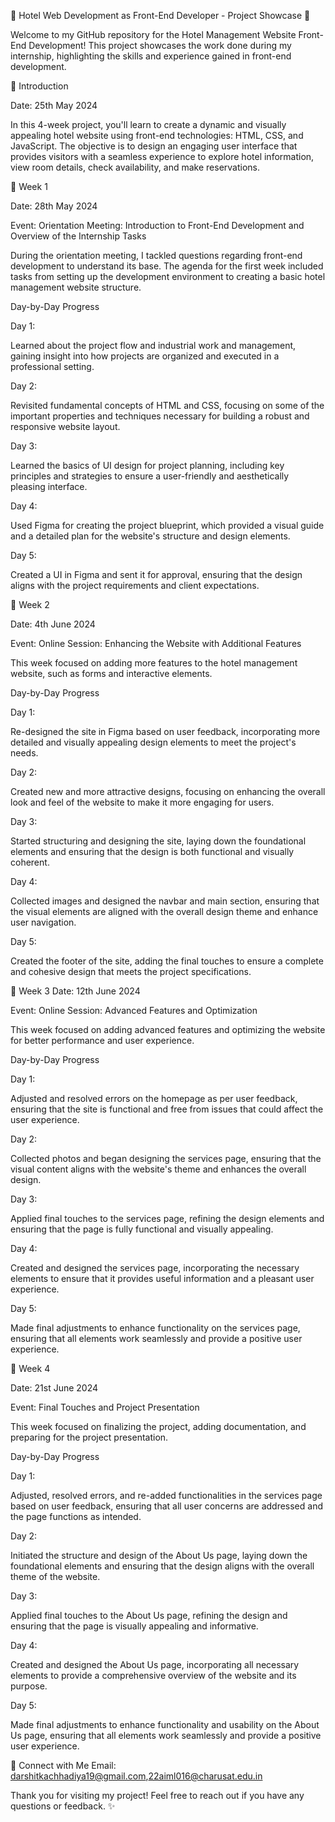 🌟 Hotel Web Development as Front-End Developer - Project Showcase 🌟

Welcome to my GitHub repository for the Hotel Management Website Front-End Development! This project showcases the work done during my internship, highlighting the skills and experience gained in front-end development.

🚀 Introduction

Date: 25th May 2024

In this 4-week project, you'll learn to create a dynamic and visually appealing hotel website using front-end technologies: HTML, CSS, and JavaScript. The objective is to design an engaging user interface that provides visitors with a seamless experience to explore hotel information, view room details, check availability, and make reservations.

📅 Week 1

Date: 28th May 2024

Event: Orientation Meeting: Introduction to Front-End Development and Overview of the Internship Tasks

During the orientation meeting, I tackled questions regarding front-end development to understand its base. The agenda for the first week included tasks from setting up the development environment to creating a basic hotel management website structure.

Day-by-Day Progress

Day 1:

Learned about the project flow and industrial work and management, gaining insight into how projects are organized and executed in a professional setting.

Day 2:

Revisited fundamental concepts of HTML and CSS, focusing on some of the important properties and techniques necessary for building a robust and responsive website layout.

Day 3:

Learned the basics of UI design for project planning, including key principles and strategies to ensure a user-friendly and aesthetically pleasing interface.

Day 4:

Used Figma for creating the project blueprint, which provided a visual guide and a detailed plan for the website's structure and design elements.

Day 5:

Created a UI in Figma and sent it for approval, ensuring that the design aligns with the project requirements and client expectations​.

📅 Week 2

Date: 4th June 2024

Event: Online Session: Enhancing the Website with Additional Features

This week focused on adding more features to the hotel management website, such as forms and interactive elements.

Day-by-Day Progress

Day 1:

Re-designed the site in Figma based on user feedback, incorporating more detailed and visually appealing design elements to meet the project's needs.

Day 2:

Created new and more attractive designs, focusing on enhancing the overall look and feel of the website to make it more engaging for users.

Day 3:

Started structuring and designing the site, laying down the foundational elements and ensuring that the design is both functional and visually coherent.

Day 4:

Collected images and designed the navbar and main section, ensuring that the visual elements are aligned with the overall design theme and enhance user navigation.

Day 5:

Created the footer of the site, adding the final touches to ensure a complete and cohesive design that meets the project specifications​​.

📅 Week 3 Date: 12th June 2024

Event: Online Session: Advanced Features and Optimization

This week focused on adding advanced features and optimizing the website for better performance and user experience.

Day-by-Day Progress

Day 1:

Adjusted and resolved errors on the homepage as per user feedback, ensuring that the site is functional and free from issues that could affect the user experience.

Day 2:

Collected photos and began designing the services page, ensuring that the visual content aligns with the website's theme and enhances the overall design.

Day 3:

Applied final touches to the services page, refining the design elements and ensuring that the page is fully functional and visually appealing.

Day 4:

Created and designed the services page, incorporating the necessary elements to ensure that it provides useful information and a pleasant user experience.

Day 5:

Made final adjustments to enhance functionality on the services page, ensuring that all elements work seamlessly and provide a positive user experience​.

📅 Week 4

Date: 21st June 2024

Event: Final Touches and Project Presentation

This week focused on finalizing the project, adding documentation, and preparing for the project presentation.

Day-by-Day Progress

Day 1:

Adjusted, resolved errors, and re-added functionalities in the services page based on user feedback, ensuring that all user concerns are addressed and the page functions as intended.

Day 2:

Initiated the structure and design of the About Us page, laying down the foundational elements and ensuring that the design aligns with the overall theme of the website.

Day 3:

Applied final touches to the About Us page, refining the design and ensuring that the page is visually appealing and informative.

Day 4:

Created and designed the About Us page, incorporating all necessary elements to provide a comprehensive overview of the website and its purpose.

Day 5:

Made final adjustments to enhance functionality and usability on the About Us page, ensuring that all elements work seamlessly and provide a positive user experience​.

🤝 Connect with Me Email: darshitkachhadiya19@gmail.com,22aiml016@charusat.edu.in

Thank you for visiting my project! Feel free to reach out if you have any questions or feedback. ✨
